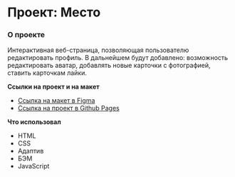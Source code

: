 # Проект: Место

### О проекте

Интерактивная веб-страница, позволяющая пользователю редактировать профиль.
В дальнейшем будут добавлено: возможность редактировать аватар, добавлять новые карточки с фотографией, ставить карточкам лайки.

**Ссылки на проект и на макет**

* [Ссылка на макет в Figma](https://www.figma.com/file/2cn9N9jSkmxD84oJik7xL7/JavaScript.-Sprint-4?node-id=0%3A1)
* [Ссылка на проект в Github Pages](https://alexep0.github.io/mesto/)

**Что использовал**
- HTML
- CSS
- Адаптив
- БЭМ
- JavaScript

